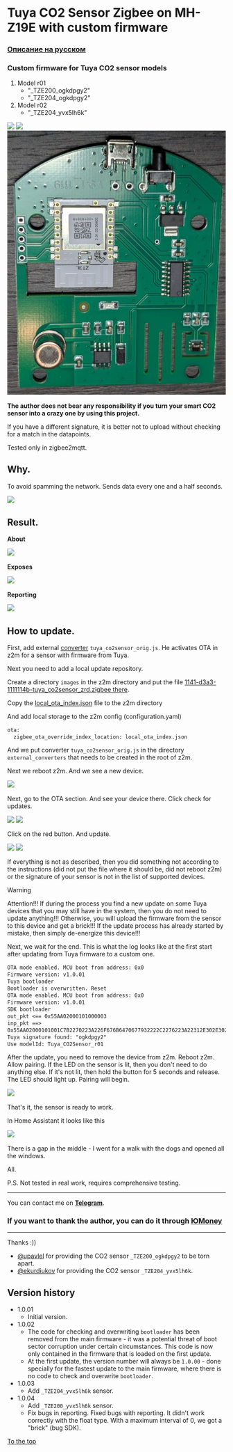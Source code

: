 # <a id="Top">Tuya CO2 Sensor Zigbee on MH-Z19E with custom firmware</a>

### [Описание на русском](README_rus.md)

### Custom firmware for Tuya CO2 sensor models

1. Model r01
	- "_TZE200_ogkdpgy2"
	- "_TZE204_ogkdpgy2"
2. Model r02
	- "_TZE204_yvx5lh6k"

<img src="https://raw.githubusercontent.com/slacky1965/tuya_co2sensor_zrd/refs/heads/main/doc/images/sensor.jpg"/>

<img src="https://raw.githubusercontent.com/slacky1965/tuya_co2sensor_zrd/refs/heads/main/doc/images/board.jpg"/>

<img src="https://raw.githubusercontent.com/slacky1965/tuya_co2sensor_zrd/refs/heads/main/doc/images/board2.jpg"/>

**The author does not bear any responsibility if you turn your smart CO2 sensor into a crazy one by using this project.**

If you have a different signature, it is better not to upload without checking for a match in the datapoints.

Tested only in zigbee2mqtt.

## Why.

To avoid spamming the network. Sends data every one and a half seconds.

<img src="https://raw.githubusercontent.com/slacky1965/tuya_co2sensor_zrd/refs/heads/main/doc/images/spam.jpg"/>


## Result. 

**About**

<img src="https://raw.githubusercontent.com/slacky1965/tuya_co2sensor_zrd/refs/heads/main/doc/images/about.jpg"/>

**Exposes**

<img src="https://raw.githubusercontent.com/slacky1965/tuya_co2sensor_zrd/refs/heads/main/doc/images/exposes.jpg"/>

**Reporting**

<img src="https://raw.githubusercontent.com/slacky1965/tuya_co2sensor_zrd/refs/heads/main/doc/images/reporting.jpg"/>

## How to update.

First, add external [converter](https://github.com/slacky1965/tuya_co2sensor_zrd/tree/main/zigbee2mqtt/convertors) `tuya_co2sensor_orig.js`. He activates OTA in z2m for a sensor with firmware from Tuya.

Next you need to add a local update repository.

Create a directory `images` in the z2m directory and put the file [1141-d3a3-1111114b-tuya_co2sensor_zrd.zigbee there](https://github.com/slacky1965/tuya_co2sensor_zrd/raw/refs/heads/main/bin/1141-d3a3-1111114b-tuya_co2sensor_zrd.zigbee).

Copy the [local_ota_index.json](https://github.com/slacky1965/tuya_co2sensor_zrd/blob/main/zigbee2mqtt/local_ota_index.json) file to the z2m directory

And add local storage to the z2m config (configuration.yaml)

```
ota:
  zigbee_ota_override_index_location: local_ota_index.json
```

And we put converter `tuya_co2sensor_orig.js` in the directory `external_converters` that needs to be created in the root of z2m.

Next we reboot z2m. And we see a new device.

<img src="https://raw.githubusercontent.com/slacky1965/tuya_co2sensor_zrd/refs/heads/main/doc/images/tuya_ready.jpg"/>

Next, go to the OTA section. And see your device there. Click check for updates.

<img src="https://raw.githubusercontent.com/slacky1965/tuya_co2sensor_zrd/refs/heads/main/doc/images/update.jpg"/>
	
<img src="https://raw.githubusercontent.com/slacky1965/tuya_co2sensor_zrd/refs/heads/main/doc/images/check_update.jpg"/>

Click on the red button. And update.

<img src="https://raw.githubusercontent.com/slacky1965/tuya_co2sensor_zrd/refs/heads/main/doc/images/update_1.jpg"/>

<img src="https://raw.githubusercontent.com/slacky1965/tuya_co2sensor_zrd/refs/heads/main/doc/images/update_2.jpg"/>

If everything is not as described, then you did something not according to the instructions (did not put the file where it should be, did not reboot z2m) or the signature of your sensor is not in the list of supported devices.

> [!WARNING]
> Attention!!! If during the process you find a new update on some Tuya devices that you may still have in the system, then you do not need to update anything!!! Otherwise, you will upload the firmware from the sensor to this device and get a brick!!! If the update process has already started by mistake, then simply de-energize this device!!!

Next, we wait for the end. This is what the log looks like at the first start after updating from Tuya firmware to a custom one.

```
OTA mode enabled. MCU boot from address: 0x0
Firmware version: v1.0.01
Tuya bootloader
Bootloader is overwritten. Reset
OTA mode enabled. MCU boot from address: 0x0
Firmware version: v1.0.01
SDK bootloader
out_pkt <== 0x55AA02000101000003
inp_pkt ==> 0x55AA02000101001C7B2270223A226F676B6470677932222C2276223A22312E302E30227DC1
Tuya signature found: "ogkdpgy2"
Use modelId: Tuya_CO2Sensor_r01
```

After the update, you need to remove the device from z2m. Reboot z2m. Allow pairing. If the LED on the sensor is lit, then you don't need to do anything else. If it's not lit, then hold the button for 5 seconds and release. The LED should light up. Pairing will begin.

<img src="https://raw.githubusercontent.com/slacky1965/tuya_co2sensor_zrd/refs/heads/main/doc/images/joined.jpg"/>

That's it, the sensor is ready to work.

In Home Assistant it looks like this

<img src="https://raw.githubusercontent.com/slacky1965/tuya_co2sensor_zrd/refs/heads/main/doc/images/ha.jpg"/>

There is a gap in the middle - I went for a walk with the dogs and opened all the windows.

All.

P.S. Not tested in real work, requires comprehensive testing.

---

You can contact me on **[Telegram](https://t.me/slacky1965)**.

### If you want to thank the author, you can do it through [ЮMoney](https://yoomoney.ru/to/4100118300223495)

---

Thanks :))

- [@upavlel](https://t.me/upavlel) for providing the CO2 sensor `_TZE200_ogkdpgy2` to be torn apart.
- [@ekurdiukov](https://t.me/ekurdiukov) for providing the CO2 sensor `_TZE204_yvx5lh6k`.

## Version history
- 1.0.01
	- Initial version.
- 1.0.02
	- The code for checking and overwriting `bootloader` has been removed from the main firmware - it was a potential threat of boot sector corruption under certain circumstances. This code is now only contained in the firmware that is loaded on the first update.
	- At the first update, the version number will always be `1.0.00` - done specially for the fastest update to the main firmware, where there is no code to check and overwrite `bootloader`.
- 1.0.03
	- Add `_TZE204_yvx5lh6k` sensor.
- 1.0.04
	- Add `_TZE200_yvx5lh6k` sensor.
	- Fix bugs in reporting. Fixed bugs with reporting. It didn't work correctly with the float type. With a maximum interval of 0, we got a "brick" (bug SDK).

[To the top](#Top)
